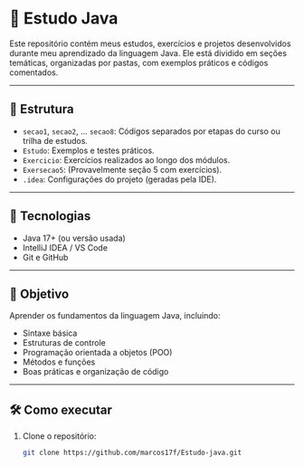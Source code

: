 # 🧠 Estudo Java

Este repositório contém meus estudos, exercícios e projetos desenvolvidos durante meu aprendizado da linguagem Java. Ele está dividido em seções temáticas, organizadas por pastas, com exemplos práticos e códigos comentados.

---

## 📂 Estrutura

- `secao1`, `secao2`, ... `secao8`: Códigos separados por etapas do curso ou trilha de estudos.
- `Estudo`: Exemplos e testes práticos.
- `Exercicio`: Exercícios realizados ao longo dos módulos.
- `Exersecao5`: (Provavelmente seção 5 com exercícios).
- `.idea`: Configurações do projeto (geradas pela IDE).

---

## 🚀 Tecnologias

- Java 17+ (ou versão usada)
- IntelliJ IDEA / VS Code
- Git e GitHub

---

## 🎯 Objetivo

Aprender os fundamentos da linguagem Java, incluindo:

- Sintaxe básica
- Estruturas de controle
- Programação orientada a objetos (POO)
- Métodos e funções
- Boas práticas e organização de código

---

## 🛠️ Como executar

1. Clone o repositório:
   ```bash
   git clone https://github.com/marcos17f/Estudo-java.git
